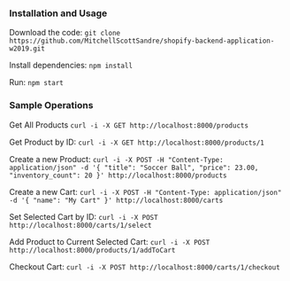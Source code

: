 ### Installation and Usage

Download the code: `git clone https://github.com/MitchellScottSandre/shopify-backend-application-w2019.git`

Install dependencies: `npm install`

Run: `npm start`

### Sample Operations

Get All Products
`curl -i -X GET http://localhost:8000/products`

Get Product by ID:
`curl -i -X GET http://localhost:8000/products/1`

Create a new Product:
`curl -i -X POST -H "Content-Type: application/json" -d '{ "title": "Soccer Ball", "price": 23.00, "inventory_count": 20 }' http://localhost:8000/products`

Create a new Cart:
`curl -i -X POST -H "Content-Type: application/json" -d '{ "name": "My Cart" }' http://localhost:8000/carts`

Set Selected Cart by ID:
`curl -i -X POST http://localhost:8000/carts/1/select`

Add Product to Current Selected Cart:
`curl -i -X POST http://localhost:8000/products/1/addToCart`

Checkout Cart:
`curl -i -X POST http://localhost:8000/carts/1/checkout`

